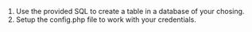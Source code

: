 1. Use the provided SQL to create a table in a database of your chosing.
2. Setup the config.php file to work with your credentials.
